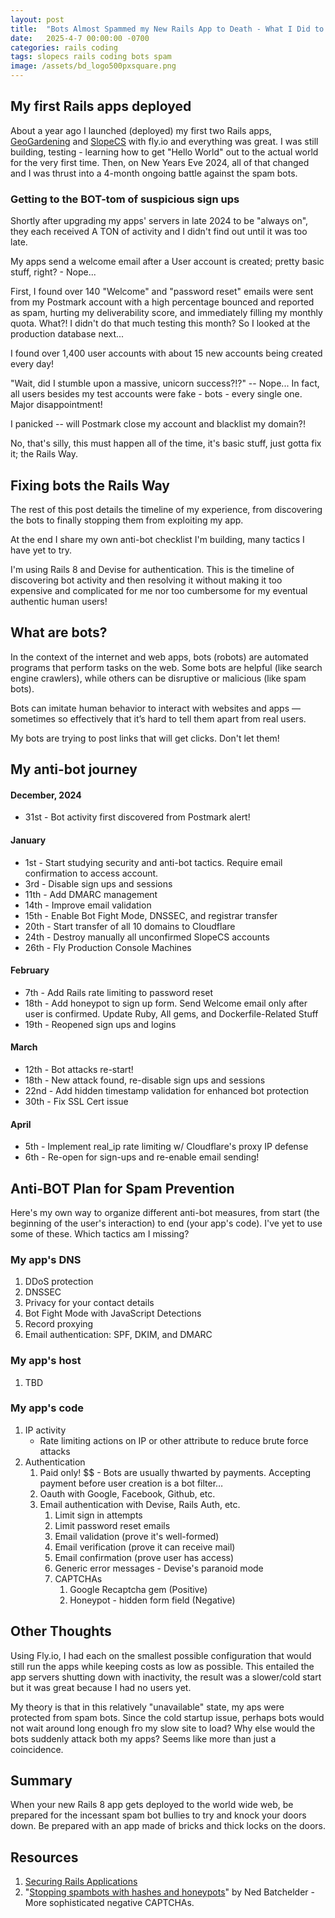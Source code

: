 ```yaml
---
layout: post
title:  "Bots Almost Spammed my New Rails App to Death - What I Did to Stop Them"
date:   2025-4-7 00:00:00 -0700
categories: rails coding
tags: slopecs rails coding bots spam
image: /assets/bd_logo500pxsquare.png
---
```


## My first Rails apps deployed

About a year ago I launched (deployed) my first two Rails apps, [GeoGardening](https://geogardening.app/) and [SlopeCS](https://slopecs.com/) with fly.io and everything was great. I was still building, testing - learning how to get "Hello World" out to the actual world for the very first time. Then, on New Years Eve 2024, all of that changed and I was thrust into a 4-month ongoing battle against the spam bots.

### Getting to the BOT-tom of suspicious sign ups

Shortly after upgrading my apps' servers in late 2024 to be "always on", they each received A TON of activity and I didn't find out until it was too late.

My apps send a welcome email after a User account is created; pretty basic stuff, right? - Nope... 

First, I found over 140 "Welcome" and "password reset" emails were sent from my Postmark account with a high percentage bounced and reported as spam, hurting my deliverability score, and immediately filling my monthly quota. What?! I didn't do that much testing this month? So I looked at the production database next...

I found over 1,400 user accounts with about 15 new accounts being created every day! 

"Wait, did I stumble upon a massive, unicorn success?!?" -- Nope... In fact, all users besides my test accounts were fake - bots - every single one. Major disappointment! 

I panicked -- will Postmark close my account and blacklist my domain?!

No, that's silly, this must happen all of the time, it's basic stuff, just gotta fix it; the Rails Way. 

## Fixing bots the Rails Way

The rest of this post details the timeline of my experience, from discovering the bots to finally stopping them from exploiting my app. 

At the end I share my own anti-bot checklist I'm building, many tactics I have yet to try. 

I'm using Rails 8 and Devise for authentication. This is the timeline of discovering bot activity and then resolving it without making it too expensive and complicated for me nor too cumbersome for my eventual authentic human users!

## What are bots?

In the context of the internet and web apps, bots (robots) are automated programs that perform tasks on the web. Some bots are helpful (like search engine crawlers), while others can be disruptive or malicious (like spam bots). 

Bots can imitate human behavior to interact with websites and apps — sometimes so effectively that it’s hard to tell them apart from real users.

My bots are trying to post links that will get clicks. Don't let them!

## My anti-bot journey 

#### December, 2024 
- 31st - Bot activity first discovered from Postmark alert!
#### January 
- 1st - Start studying security and anti-bot tactics. Require email confirmation to access account. 
- 3rd - Disable sign ups and sessions
- 11th - Add DMARC management
- 14th - Improve email validation
- 15th - Enable Bot Fight Mode, DNSSEC, and registrar transfer
- 20th - Start transfer of all 10 domains to Cloudflare
- 24th - Destroy manually all unconfirmed SlopeCS accounts 
- 26th - Fly Production Console Machines
#### February 
- 7th - Add Rails rate limiting to password reset
- 18th - Add honeypot to sign up form. Send Welcome email only after user is confirmed. Update Ruby, All gems, and Dockerfile-Related Stuff
- 19th - Reopened sign ups and logins
#### March 
- 12th - Bot attacks re-start!
- 18th - New attack found, re-disable sign ups and sessions
- 22nd - Add hidden timestamp validation for enhanced bot protection
- 30th - Fix SSL Cert issue
#### April 
- 5th - Implement real_ip rate limiting w/ Cloudflare's proxy IP defense
- 6th - Re-open for sign-ups and re-enable email sending! 

## Anti-BOT Plan for Spam Prevention

Here's my own way to organize different anti-bot measures, from start (the beginning of the user's interaction) to end (your app's code). I've yet to use some of these. Which tactics am I missing?

### My app's DNS
1. DDoS protection
2. DNSSEC
3. Privacy for your contact details
4. Bot Fight Mode with JavaScript Detections 
5. Record proxying
6. Email authentication: SPF, DKIM, and DMARC

### My app's host
1. TBD

### My app's code 
1. IP activity
    - Rate limiting actions on IP or other attribute to reduce brute force attacks 
2. Authentication
    1. Paid only! $$ - Bots are usually thwarted by payments. Accepting payment before user creation is a bot filter…
    2. Oauth with Google, Facebook, Github, etc.
    3. Email authentication with Devise, Rails Auth, etc. 
        1. Limit sign in attempts
        2. Limit password reset emails
        3. Email validation (prove it's well-formed)
        4. Email verification (prove it can receive mail)
        5. Email confirmation (prove user has access)
        7. Generic error messages - Devise's paranoid mode
        7. CAPTCHAs
            1. Google Recaptcha gem (Positive)
            2. Honeypot - hidden form field (Negative)

## Other Thoughts

Using Fly.io, I had each on the smallest possible configuration that would still run the apps while keeping costs as low as possible. This entailed the app servers shutting down with inactivity, the result was a slower/cold start but it was great because I had no users yet. 

My theory is that in this relatively "unavailable" state, my aps were protected from spam bots. Since the cold startup issue, perhaps bots would not wait around long enough fro my slow site to load? Why else would the bots suddenly attack both my apps? Seems like more than just a coincidence.

## Summary

When your new Rails 8 app gets deployed to the world wide web, be prepared for the incessant spam bot bullies to try and knock your doors down. Be prepared with an app made of bricks and thick locks on the doors. 

## Resources

1. [Securing Rails Applications](https://edgeguides.rubyonrails.org/security.html) 
2. "[Stopping spambots with hashes and honeypots](https://nedbatchelder.com/text/stopbots.html)" by Ned Batchelder - More sophisticated negative CAPTCHAs. 
